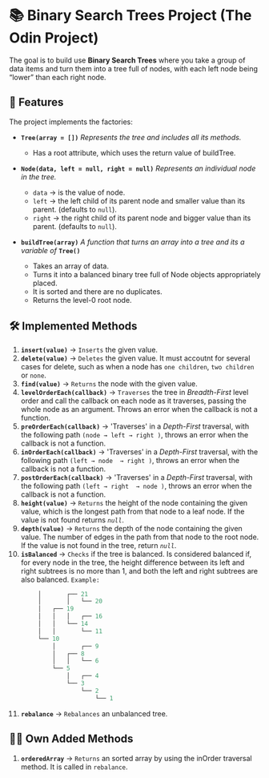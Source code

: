 # 📚 Binary Search Trees Project (The Odin Project)
 
The goal is to build use **Binary Search Trees** where you take a group of data items and turn them into a tree full of nodes, with each left node being “lower” than each right node.

## 🚀 Features

The project implements the factories:

- **`Tree(array = [])`**  *Represents the tree and includes all its methods.*
  - Has a root attribute, which uses the return value of buildTree.

- **`Node(data, left = null, right = null)`**  *Represents an individual node in the tree.*
  - `data` → is the value of node.
  - `left` → the left child of its parent node and smaller value than its parent. (defaults to `null`).
  - `right` → the right child of its parent node and bigger value than its parent. (defaults to `null`).
 
- **`buildTree(array)`**  *A function that turns an array into a tree and its a variable of* **`Tree()`**
  - Takes an array of data.
  - Turns it into a balanced binary tree full of Node objects appropriately placed.
  - It is sorted and there are no duplicates.
  - Returns the level-0 root node.

## 🛠️ Implemented Methods

1. **`insert(value)`** → `Inserts` the given value.
2. **`delete(value)`** → `Deletes` the given value. It must accoutnt for several cases for delete, such as when a node has `one children`, `two children` or `none`.
3. **`find(value)`** → `Returns` the node with the given value.
4. **`levelOrderEach(callback)`** → `Traverses` the tree in *Breadth-First* level order and call the callback on each node as it traverses, passing the whole node as an argument. Throws an error when the callback is not a function.
5. **`preOrderEach(callback)`** → 'Traverses' in a *Depth-First* traversal, with the following path `(node → left → right )`, throws an error when the callback is not a function.
6. **`inOrderEach(callback)`** → 'Traverses' in a *Depth-First* traversal, with the following path `(left → node  → right )`, throws an error when the callback is not a function.
7. **`postOrderEach(callback)`** → 'Traverses' in a *Depth-First* traversal, with the following path `(left → right  → node )`, throws an error when the callback is not a function.
8. **`height(value)`** → `Returns` the height of the node containing the given value, which is the longest path from that node to a leaf node. If the value is not found returns *`null`*. 
9. **`depth(value)`** → `Returns` the depth of the node containing the given value. The number of edges in the path from that node to the root node. If the value is not found in the tree, return *`null`*.
10. **`isBalanced`** → `Checks` if the tree is balanced. Is considered balanced if, for every node in the tree, the height difference between its left and right subtrees is no more than 1, and both the left and right subtrees are also balanced.
`Example:`
```js
        │       ┌── 21
        │       │   └── 20
        │   ┌── 19
        │   │   │   ┌── 16
        │   │   └── 14
        │   │       └── 11
        └── 10
            │       ┌── 9
            │   ┌── 8
            │   │   └── 6
            └── 5
                │   ┌── 4
                └── 3
                    └── 2
                        └── 1
```
11. **`rebalance`** → `Rebalances` an unbalanced tree.

## 👷🏻 Own Added Methods
1. **`orderedArray`** → `Returns` an sorted array by using the inOrder traversal method. It is called in `rebalance`.
